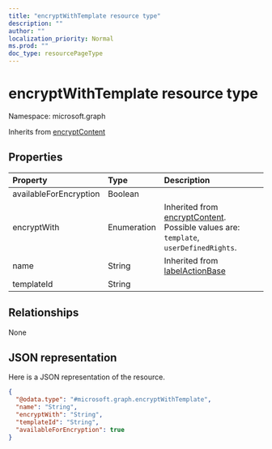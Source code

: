 ```yaml
---
title: "encryptWithTemplate resource type"
description: ""
author: ""
localization_priority: Normal
ms.prod: ""
doc_type: resourcePageType
---
```


# encryptWithTemplate resource type


Namespace: microsoft.graph




Inherits from [encryptContent](../resources/encryptcontent.md)

## Properties
|Property|Type|Description|
|:---|:---|:---|
|availableForEncryption|Boolean||
|encryptWith|Enumeration| Inherited from [encryptContent](../resources/encryptcontent.md). Possible values are: `template`, `userDefinedRights`.|
|name|String| Inherited from [labelActionBase](../resources/labelactionbase.md)|
|templateId|String||

## Relationships
None

## JSON representation
Here is a JSON representation of the resource.
<!-- {
  "blockType": "resource",
  "@odata.type": "microsoft.graph.encryptWithTemplate"
}
-->
``` json
{
  "@odata.type": "#microsoft.graph.encryptWithTemplate",
  "name": "String",
  "encryptWith": "String",
  "templateId": "String",
  "availableForEncryption": true
}
```

